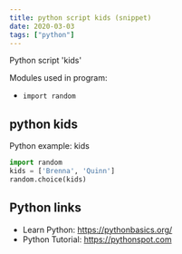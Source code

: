 ```yaml
---
title: python script kids (snippet)
date: 2020-03-03
tags: ["python"]
---
```

Python script 'kids'


Modules used in program: 
* `import random`

## python kids

Python example: kids

```python
import random
kids = ['Brenna', 'Quinn']
random.choice(kids)

```

## Python links

- Learn Python: https://pythonbasics.org/
- Python Tutorial: https://pythonspot.com
